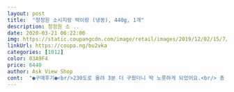 ```yaml
---
layout: post 
title:  "청정원 소시지랑 떡이랑 (냉동), 440g, 1개" 
description: 청정원 소 ..
date: 2020-03-21 06:22:00 
img: https://static.coupangcdn.com/image/retail/images/2019/12/02/15/7/5a4bcc87-8da0-44f9-b9a8-6b9e73bf1e4a.jpg 
linkUrl: https://coupa.ng/bu2vka 
categories: [1012] 
color: 03A9F4 
price: 6440 
author: Ask View Shop 
cont:  "●구매후기●<br/>230도로 올려 3분 더 구웠더니 딱 노릇하게 되었어요.<br/> 총 13분 구웠네요<br/>7살된 아이가 맛있다고 잘 먹었습니다.<br/><br/>■■결국 재활용통에 버린포장용지때매 걸려버렷네요;;;<br/>■■일욜 아침먹기전 저희4식구(7,8세 두딸래미+신랑+저) 한개씩 맛만보려고 포장뜯고 데웟는데, 웬걸~~!! 제가 4개다먹었어요;;;;;<br/>■■저는 후라이팬에 기름두르고 꼬치채 2~3분가량 데워먹어봣는데, 생각보다 훨씬~~존맛이요♡ㅋㅋ<br/>■■휴게소 먹거리들이 간절하게 생각나서 주문해봣어요~<br/>●●good~ 쏘떡쏘떡 셋뚜셋뚜♡.<br/>♡<br/>✔딱 가격정도 키트라 생각해요<br/>✔소스는 한팩양이 500원동전보다 크게 들어있는데 아이는 못먹어요 첫맛은 달지만 끝이맵더라구요 그래서 바르지않고 줬답니다(어른들은 맛있게 드실수있을거같네요~)<br/>✔전자렌지에 1분돌려준뒤 후라이펜에 살짝 구워줬어요(살짝 겉이 바삭해야 맛있으니까요)<br/>갯수는 몇개들어있는지 확인하지못하고 구매했어요<br/>그걸 보더니 자기도 저거 먹어보고싶다면서 얘길하더라구요<br/>그래서 아이재우고 검색해보니 있길래ㅋㅋㅋ구매해봤답니다~~<br/>내일 아침  또  배송됩니다.<br/> ^^<br/>딱 궁금해하는맛 해소시켜줄수있고 ~ 몇번먹고나면 질려할때쯤 소비할수있고ㅋㅋ<br/>떡 사서 끼우고 소세지사서 끼우고 하면 더 많이는 만들어줄수야 있지만<br/>맛 좋습니당^^  요런건 거의 소스맛이 반을 차지하는데,<br/>맛있어서 또 구매 했어요<br/>뭐녜요~~ㅋㅋㅋㅋㅋㅋㄲㅋㅋㅋㄲㅋㅋ<br/>받고나서 아 4개구나~ 금방 먹겠네~ 생각이들었네요ㅋㅋㅋ<br/>비싸지도 싸지도않다 생각해요<br/>소스가 맵지 않은가 봐요 ^^<br/>소스는 놔뒀다가 다른곳에 사용해도 좋을것같아요~~^^<br/>소스맛도 새콤달콤 맛나요~ㅋㅋ<br/>신랑 자다가 깨서 주방에오더니 무슨 튀김냄새같은거 난것같은데<br/>아무래도 조만간 한번 the주문해야할것같애요ㅡㅡ<br/>아이들 금방 물려하기도 하구요^^<br/>아이랑 티비시청을 하고있었는데 거기서 어떤아기가 소떡소떡을 맛있게 먹고있는거예요ㅋㅋㅋ<br/>아주 판박이로 똑같다~할순없지만, 그래도 근처에 가까워요^^<br/>자기도 소떡좋아한다면서 똑같은거 하나더시켜서 해주던지하래요;;<br/>작년 여름휴가때도 휴게소에서 매운소스 발린것만 있어서 못먹었거든요ㅋㅋㅋ<br/>저희집 오븐에서는 180도 예열해서 앞뒤로 5분씩 10분 구웠더니 노릇해 지지가 않아<br/>적당한것 같네요<br/>직접해먹으려면 좀더 싸게해먹을순 있겠죠ㅋㅋ 그치만 번거로워서 키트를 사먹는거 아니겠어요.<br/><br/>집에서도 오븐에 데우기만 하면 소떡이 뚝딱 만들어지니 정말 좋네요<br/>처음 구매라 매운정도를 몰라 꼬치 두개에 소스 하나 얇게 발라 줬는데<br/>" 
---
```

